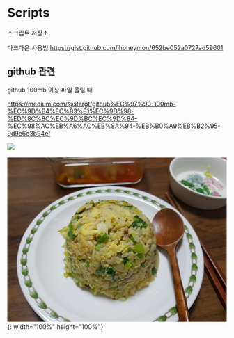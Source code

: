 # Scripts
스크립트 저장소

마크다운 사용법
<https://gist.github.com/ihoneymon/652be052a0727ad59601>

## github 관련

github 100mb 이상 파일 올릴 때

<https://medium.com/@stargt/github%EC%97%90-100mb-%EC%9D%B4%EC%83%81%EC%9D%98-%ED%8C%8C%EC%9D%BC%EC%9D%84-%EC%98%AC%EB%A6%AC%EB%8A%94-%EB%B0%A9%EB%B2%95-9d9e6e3b94ef>


<img src="https://github.com/ccg1120/Scripts/tree/master/Image/test.jpg" style="width: 200px;"/>




![title](/Image/test.jpg){: width="100%" height="100%"}